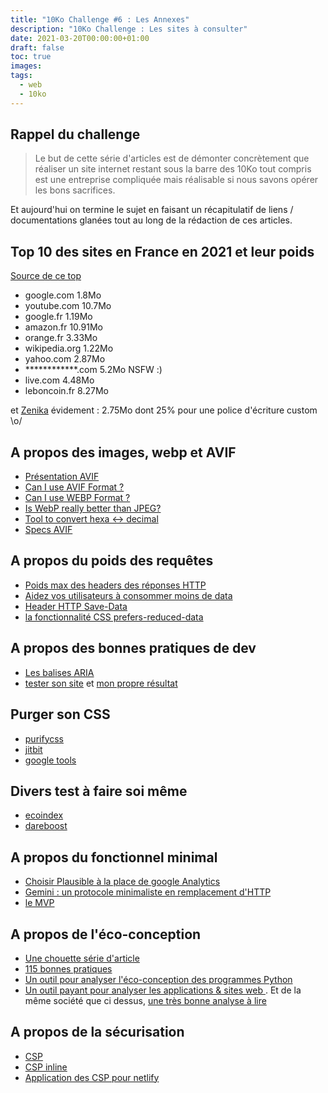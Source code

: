 ```yaml
---
title: "10Ko Challenge #6 : Les Annexes"
description: "10Ko Challenge : Les sites à consulter"
date: 2021-03-20T00:00:00+01:00
draft: false
toc: true
images:
tags:
  - web
  - 10ko
---
```


## Rappel du challenge

> Le but de cette série d'articles est de démonter concrètement que réaliser un site internet restant sous la barre des 10Ko tout compris est une entreprise compliquée mais réalisable si nous savons opérer les bons sacrifices.

Et aujourd'hui on termine le sujet en faisant un récapitulatif de liens / documentations glanées tout au long de la rédaction de ces articles.

## Top 10 des sites en France en 2021 et leur poids

[Source de ce top](https://www.alexa.com/topsites/countries/FR)

* google.com 1.8Mo
* youtube.com 10.7Mo
* google.fr 1.19Mo 
* amazon.fr 10.91Mo
* orange.fr 3.33Mo 
* wikipedia.org 1.22Mo
* yahoo.com 2.87Mo 
* ************.com 5.2Mo NSFW :) 
* live.com 4.48Mo 
* leboncoin.fr 8.27Mo 

et [Zenika](https://zenika.com/) évidement : 2.75Mo dont 25% pour une police d'écriture custom \o/

## A propos des images, webp et AVIF

* [Présentation AVIF](https://45secondes.fr/avif-un-format-dimage-nouvelle-generation-pour-le-web-devra-faire-la-queue-derriere-webp/)
* [Can I use AVIF Format ?](https://caniuse.com/?search=AVIF)
* [Can I use WEBP Format ?](https://caniuse.com/?search=WEBP)
* [Is WebP really better than JPEG?](https://siipo.la/blog/is-webp-really-better-than-jpeg)
* [Tool to convert hexa <-> decimal ](https://www.toutjavascript.com/tools/convert-online-binary-hexa-decimal.php)
* [Specs AVIF](https://aomediacodec.github.io/av1-avif/)

## A propos du poids des requêtes

* [Poids max des headers des réponses HTTP](https://www.tutorialspoint.com/What-is-the-maximum-size-of-HTTP-header-values)
* [Aidez vos utilisateurs à consommer moins de data](https://css-tricks.com/help-users-save-data/)
* [Header HTTP Save-Data](https://developer.mozilla.org/en-US/docs/Web/HTTP/Headers/Save-Data)
* [la fonctionnalité CSS prefers-reduced-data](https://developer.mozilla.org/en-US/docs/Web/CSS/@media/prefers-reduced-data)

## A propos des bonnes pratiques de dev

* [Les balises ARIA](https://developer.mozilla.org/en-US/docs/Web/Accessibility/ARIA/Roles/Main_role)
* [tester son site](https://webpagetest.org/) et [mon propre résultat](https://webpagetest.org/result/210215_DiQ1_c9cddb337e8489911fc569650557c7f8/1/breakdown/)

## Purger son CSS

* [purifycss](https://purifycss.online/#)
* [jitbit](https://www.jitbit.com/unusedcss/)
* [google tools](https://developers.google.com/web/tools/chrome-devtools/coverage)

## Divers test à faire soi même

* [ecoindex](http://www.ecoindex.fr)
* [dareboost](https://www.dareboost.com/)

## A propos du fonctionnel minimal

* [Choisir Plausible à la place de google Analytics](https://plausible.io/vs-matomo)
* [Gemini : un protocole minimaliste en remplacement d'HTTP](https://ploum.net/gemini-le-protocole-du-slow-web/)
* [le MVP](https://blog.myagilepartner.fr/index.php/2017/01/02/mvp-minimum-viable-product/)

## A propos de l'éco-conception

* [Une chouette série d'article](https://alexsoyes.com/eco-conception-web)
* [115 bonnes pratiques](https://collectif.greenit.fr/ecoconception-web/115-bonnes-pratiques-eco-conception_web.html)
* [Un outil pour analyser l'éco-conception des programmes Python](https://www-lesechos-fr.cdn.ampproject.org/c/s/www.lesechos.fr/amp/1270217)
* [Un outil payant pour analyser les applications & sites web ](https://greenspector.com/fr/accueil/). Et de la même société que ci dessus, [une très bonne analyse à lire](https://greenspector.com/fr/limiter-les-donnees-internet-pour-reduire-impact-numerique/)

## A propos de la sécurisation

* [CSP](https://content-security-policy.com/)
* [CSP inline](https://content-security-policy.com/examples/allow-inline-style/)
* [Application des CSP pour netlify](https://docs.netlify.com/routing/headers/#syntax-for-the-headers-file)


